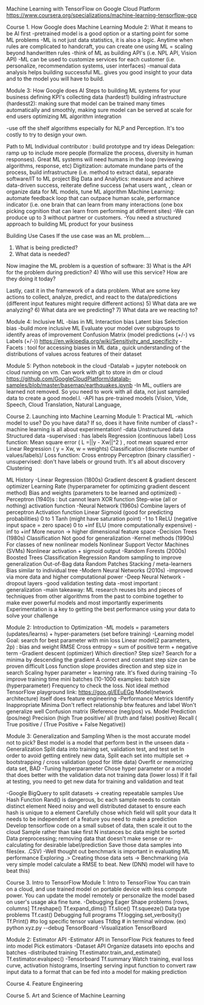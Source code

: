 Machine Learning with TensorFlow on Google Cloud Platform
https://www.coursera.org/specializations/machine-learning-tensorflow-gcp

Course 1. How Google does Machine Learning
Module 2: What it means to be AI first
-pretrained model is a good option or a starting point for some ML problems
-ML is not just data statistics, it is also a logic. Anytime when rules are complicated to handcraft, you can create one using ML = scaling beyond handwritten rules
-think of ML as building API's  (i.e. NPL API, Vision API)
-ML can be used to customize services for each customer (i.e. personalize, recommendation systems, user interfaces)
-manual data analysis helps building successful ML. gives you good insight to your data and to the model you will have to build.
 
Module 3: How Google does AI
Steps to building ML systems for your business
defining KPI's
collecting data (hardest1)
building infrastructure (hardesst2): making sure that model can be trained many times automatically and smoothly, making sure model can be served at scale for end users
optimizing ML algorithm
integration
 
-use off the shelf algorithms especially for NLP and Perception. It's too costly to try to design your own.
 
Path to ML
Individual contributor : build prototype and try ideas
Delegation: ramp up to include more people (formalize the process, diversity in human responses). Great ML systems will need humans in the loop (reviewing algorithms, response, etc)
Digitization: automate mundane parts of the process, build infrastructure (i.e. method to  extract data), separate software/IT to ML project
Big Data and Analytics: measure and achieve data-driven success, reiterate define success (what users want, , clean or organize data for ML models, tune ML algorithm
Machine Learning: automate feedback loop that can outpace human scale, performance indicator (i.e. one brain that can learn from many interactions (one box picking cognition that can learn from performing at different sites)
-We can produce up to 3 without partner or customers.
-You need a structured approach to building ML product for your business 
 
Building Use Cases
If the use case was an ML problem....
1) What is being predicted?
2) What data is needed?

Now imagine the ML problem is a question of software:
3) What is the API for the problem during prediction?
4) Who will use this service? How are they doing it today?

Lastly, cast it in the framework of a data problem. What are some key actions to collect, analyze, predict, and react to the data/predictions (different input features might require different actions)
5) What data are we analyzing?
6) What data are we predicting?
7) What data are we reacting to?


Module 4: Inclusive ML
-bias in ML
Interaction bias
Latent bias
Selection bias
-build more inclusive ML
Evaluate your model over subgroups to identify areas of improvement
Confusion Matrix (model predictions (+/-) vs Labels (+/-))
https://en.wikipedia.org/wiki/Sensitivity_and_specificity
-Facets : tool for accessing biases in ML data , quick understanding of the distributions of values across features of their dataset
 
Module 5: Python notebook in the cloud
-Datalab = jupyter notebook on cloud running on vm. Can work with git to store in dm or cloud
https://github.com/GoogleCloudPlatform/datalab-samples/blob/master/basemap/earthquakes.ipynb
-In ML, outliers are learned not removed. So you need to work with all data, not just sampled data to create a good model.l.
-API has pre-trained models (Vision, Vide, Speech, Cloud Translation, Natural Language,


Course 2. Launching into Machine Learning
Module 1: Practical ML
-which model to use? Do you have data? If so, does it have finite number of class?
-machine learning is all about experimentation!
-data
Unstructured data
Structured data
-supervised : has labels
Regression (continuous label)
Loss function: Mean square error ( L =||y - Xw||^2 ) , root mean squared error
Linear Regression ( y = Xw, w = weights)
Classification (discrete number of values/labels)/
Loss function: Cross entropy
Perceptron (binary classifier)
-unsupervised: don't have labels or ground truth. It's all about discovery
Clustering
 
ML History
-Linear Regression (1800s)
Gradient descent & gradient descent optimizer
Learning Rate (hyperparameter for optimizing gradient descent method)
Bias and weights (parameters to be learned and optimized)
-Perceptron (1940)s : but cannot learn XOR function
Step-wise (all or nothing) activation function
-Neural Network (1960s)
Combine layers of perceptron
Activation function
Linear
Sigmoid (good for predicting probabilities) 0 to 1
Tanh (might have saturation point) -1 to 1
ReLU (negative input space = zero space)  0 to +inf
ELU (more computationally expensive) -inf to +inf
More neuron -> higher dimensional feature space
-Decision Trees (1980s)
Classification
Not good for generalization
-Kernel methods (1990s)
For classes of new nonlinear models 
Nonlinear Support Vector Machines (SVMs)
Nonlinear activation + sigmoid output
-Random Forests (2000s)
Boosted Trees
Classification
Regression
Random sampling to improve generalization
Out-of-Bag data
Random Patches
Stacking / meta-learners
Bias similar to individual tree
-Modern Neural Networks (2010s)
-improved via more data and higher computational power
-Deep Neural Network
-dropout layers
-good validation testing data
-most important : generalization
-main takeaway:
ML research reuses bits and pieces of techniques from other algorithms from the past to combine together to make ever powerful models and most importantly experiments
Experimentation is a key to getting the best performance using your data to solve your challenge
 
Module 2: Introduction to Optimization
-ML models = parameters (updates/learns) + hyper-parameters (set before training)
-Learning model
Goal: search for best parameter with min loss
Linear model(2 parameters, 2p) : bias and weight
RMSE
Cross entropy = sum of  positive term + negative term
-Gradient descent (optimizer)
Which direction?
Step size?
Search for a minima by descending the gradient
A correct and constant step size can be proven difficult
Loss function slope provides direction and step size in search
Scaling hyper parameter = learning rate. It's fixed during training
-To improve training time
mini batches (10-1000 examples: batch size (hyperparameter)
Frequency to check the loss. Not ideal method
TensorFlow playground link: https://goo.gl/EEuEGp
Model(network architecture) itself does feature engineering
-Performance Metrics
Identify Inappropriate Minima
Don't reflect relationship btw features and label
Won't generalize well
Confusion matrix (Reference (neg/pos) vs. Model Prediction (pos/neg)
Precision (high True  positive/ all (truth and false) positive)
Recall ( True positive / (True Positive + False Negative))

Module 3: Generalization and Sampling
When is the most accurate model not to pick?
Best model is a model that perform best in the unseen data
-Generalization
Split data into training set, validation test, and test set
In order to avoid getting entirely new data,
Split each set into multiple set -> bootstrapping / cross validation (good for little data)
Overfit or memorizing data set, BAD
-Tuning hyperparameter
Chose hyper parameter or a model that does better with the validation data not training data (lower loss)
If it fail at testing, you need to get new data for training and validation and teat
 
-Google BigQuery to split datasets  -> creating repeatable samples
Use Hash Function
Rand() is dangerous, bc each sample needs to contain distinct element
Need noisy and well distributed dataset to ensure each hash is unique to a element
Carefully chose which field will split your data
It needs to be independent of a feature you need to make a prediction
Develop tensorflow code on a small subset of data, then scale it out to the cloud
Sample rather than take first N instances bc data might be sorted
Data preprocessing; removing data that doesn't make sense or re-calculating for desirable label/prediction
Save those data samples into files(ex. .CSV)
-Well thought out benchmark is important in evaluating ML performance
Exploring .> Creating those data sets -> Benchmarking (via very simple model calculate a RMSE to beat. New (DNN) model will have to beat this)


Course 3. Intro to TensorFlow
Module 1: Intro to TensorFlow
You can train on a cloud, and use trained model on portable device with less compute power. You can update the model remotely or personalize the model based on user's usage aka fine tune.
-Debugging
Eager
Shape problems [rows, columns]
Tf.reshape()
Tf.expand_dims()
Tf.slice()
Tf.squeeze()
Data type problems
Tf.cast()
Debugging full programs
Tf.logging.set_verbosity()
Tf.Print()  #to log specific tensor values
Tfdbg  # in terminal window. (ex) python xyz.py --debug
TensorBoard
-Visualization
TensorBoard

Module 2: Estimator API
-Estimator API in TensorFlow
Pick features to feed into model
Pick estimators
-Dataset API
Organize datasets into epochs and batches
-distributed training
Tf.estimator.train_and_estimate()
Tf.estimator.evalspec()
-Tensorboard
Tf.summary
Watch training, eval loss curve, activation histograms,
Inserting serving input function to convert raw input data to a format that can be fed into a model for making prediction


Course 4. Feature Engineering

Course 5. Art and Science of Machine Learning
